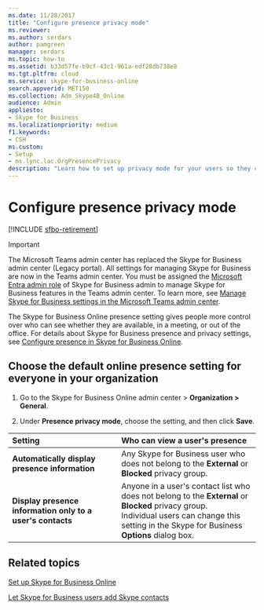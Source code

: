 ```yaml
---
ms.date: 11/28/2017
title: "Configure presence privacy mode"
ms.reviewer: 
ms.author: serdars
author: pamgreen
manager: serdars
ms.topic: how-to
ms.assetid: b33d57fe-b9cf-43c1-961a-edf28db738e8
ms.tgt.pltfrm: cloud
ms.service: skype-for-business-online
search.appverid: MET150
ms.collection: Adm_Skype4B_Online
audience: Admin
appliesto:
- Skype for Business
ms.localizationpriority: medium
f1.keywords: 
- CSH
ms.custom:
- Setup
- ms.lync.lac.OrgPresencePrivacy
description: "Learn how to set up privacy mode for your users so they can better control how people see their availability. "
---
```


# Configure presence privacy mode

[!INCLUDE [sfbo-retirement](../../Hub/includes/sfbo-retirement.md)]

> [!IMPORTANT]
> The Microsoft Teams admin center has replaced the Skype for Business admin center (Legacy portal). All settings for managing Skype for Business are now in the Teams admin center. You must be assigned the [Microsoft Entra admin role](/azure/active-directory/roles/permissions-reference) of Skype for Business admin to manage Skype for Business features in the Teams admin center. To learn more, see [Manage Skype for Business settings in the Microsoft Teams admin center](/MicrosoftTeams/skype-for-business-settings?bc=%2fskypeforbusiness%2fbreadcrumb%2ftoc.json&toc=%2fskypeforbusiness%2fsfbotoc%2ftoc.json).

The Skype for Business Online presence setting gives people more control over who can see whether they are available, in a meeting, or out of the office. For details about Skype for Business presence and privacy settings, see [Configure presence in Skype for Business Online](configure-presence-in-skype-for-business-online.md). 
  
## Choose the default online presence setting for everyone in your organization
<a name="__top"> </a>

1. Go to the Skype for Business Online admin center > **Organization > General**.
    
2. Under **Presence privacy mode**, choose the setting, and then click **Save**.
    
|**Setting**|**Who can view a user's presence**|
|:-----|:-----|
|**Automatically display presence information** <br/> |Any Skype for Business user who does not belong to the **External** or **Blocked** privacy group. <br/> |
|**Display presence information only to a user's contacts** <br/> |Anyone in a user's contact list who does not belong to the **External** or **Blocked** privacy group. <br/> Individual users can change this setting in the Skype for Business **Options** dialog box. <br/> |
   
## Related topics
[Set up Skype for Business Online](set-up-skype-for-business-online.md)

[Let Skype for Business users add Skype contacts](let-skype-for-business-users-add-skype-contacts.md)

  
